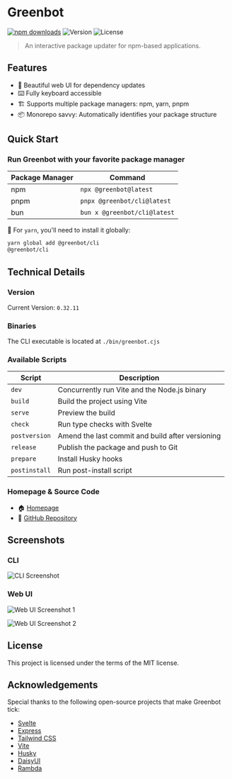 # Greenbot

[![npm downloads](https://img.shields.io/npm/dt/@greenbot/cli.svg)](https://npmjs.org/@greenbot/cli)
![Version](https://img.shields.io/badge/version-0.32.11-blue)
![License](https://img.shields.io/badge/license-MIT-green)

> An interactive package updater for npm-based applications.

## Features

- 🎨 Beautiful web UI for dependency updates
- ⌨️ Fully keyboard accessible
- 🏗️ Supports multiple package managers: npm, yarn, pnpm
- 📦 Monorepo savvy: Automatically identifies your package structure

## Quick Start

### Run Greenbot with your favorite package manager

| Package Manager | Command                      |
| --------------- | ---------------------------- |
| npm             | `npx @greenbot@latest`       |
| pnpm            | `pnpx @greenbot/cli@latest`  |
| bun             | `bun x @greenbot/cli@latest` |

📌 For `yarn`, you'll need to install it globally:

```bash
yarn global add @greenbot/cli
@greenbot/cli
```

## Technical Details

### Version

Current Version: `0.32.11`

### Binaries

The CLI executable is located at `./bin/greenbot.cjs`

### Available Scripts

| Script        | Description                                      |
| ------------- | ------------------------------------------------ |
| `dev`         | Concurrently run Vite and the Node.js binary     |
| `build`       | Build the project using Vite                     |
| `serve`       | Preview the build                                |
| `check`       | Run type checks with Svelte                      |
| `postversion` | Amend the last commit and build after versioning |
| `release`     | Publish the package and push to Git              |
| `prepare`     | Install Husky hooks                              |
| `postinstall` | Run post-install script                          |

### Homepage & Source Code

- 🏠 [Homepage](https://github.com/alanrsoares/greenbot)
- 👾 [GitHub Repository](https://github.com/alanrsoares/greenbot)

## Screenshots

### CLI

![CLI Screenshot](https://github.com/alanrsoares/greenbot/assets/273334/487c276b-2266-439e-96e5-fbd7e658c4bd)

### Web UI

![Web UI Screenshot 1](https://github.com/alanrsoares/greenbot/assets/273334/66ddde3c-0844-4440-8295-9ba6ad8334f9)

![Web UI Screenshot 2](https://github.com/alanrsoares/greenbot/assets/273334/5d78ce0b-7f68-40e5-ae2d-d66994571059)

## License

This project is licensed under the terms of the MIT license.

## Acknowledgements

Special thanks to the following open-source projects that make Greenbot tick:

- [Svelte](https://svelte.dev/)
- [Express](https://expressjs.com/)
- [Tailwind CSS](https://tailwindcss.com/)
- [Vite](https://vitejs.dev/)
- [Husky](https://github.com/typicode/husky)
- [DaisyUI](https://daisyui.com/)
- [Rambda](https://ramdajs.com/)
